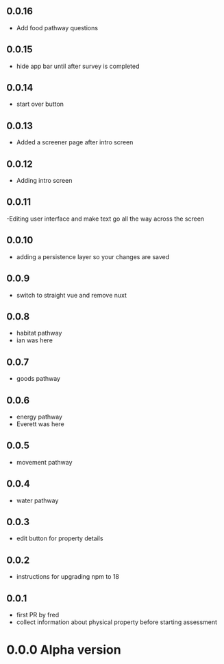 ## 0.0.16
- Add food pathway questions

## 0.0.15

- hide app bar until after survey is completed

## 0.0.14

- start over button

## 0.0.13
- Added a screener page after intro screen

## 0.0.12
- Adding intro screen

## 0.0.11
-Editing user interface and make text go all the way across the screen

## 0.0.10

- adding a persistence layer so your changes are saved

## 0.0.9

- switch to straight vue and remove nuxt

## 0.0.8

- habitat pathway
- ian was here

## 0.0.7

- goods pathway

## 0.0.6

- energy pathway
- Everett was here

## 0.0.5

- movement pathway

## 0.0.4

- water pathway

## 0.0.3

- edit button for property details

## 0.0.2

- instructions for upgrading npm to 18

## 0.0.1

- first PR by fred
- collect information about physical property before starting assessment

# 0.0.0 Alpha version
